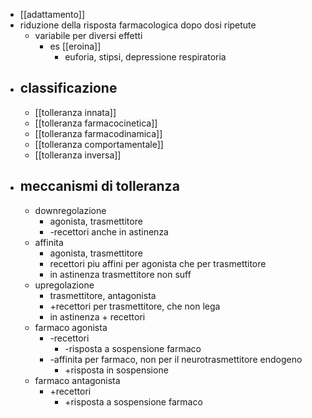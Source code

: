 - [[adattamento]]
- riduzione della risposta farmacologica dopo dosi ripetute
	- variabile per diversi effetti
		- es [[eroina]]
			- euforia, stipsi, depressione respiratoria
- ## classificazione
	- [[tolleranza innata]]
	- [[tolleranza farmacocinetica]]
	- [[tolleranza farmacodinamica]]
	- [[tolleranza  comportamentale]]
	- [[tolleranza inversa]]
- ## meccanismi di tolleranza
	- downregolazione
		- agonista, trasmettitore
		- -recettori anche in astinenza
	- affinita
		- agonista, trasmettitore
		- recettori piu affini per agonista che per trasmettitore
		- in astinenza trasmettitore non suff
	- upregolazione
		- trasmettitore, antagonista
		- +recettori per trasmettitore, che non lega
		- in astinenza + recettori
	- farmaco agonista
		- -recettori
			- -risposta a sospensione farmaco
		- -affinita per farmaco, non per il neurotrasmettitore endogeno
			- +risposta in sospensione
	- farmaco antagonista
		- +recettori
			- +risposta a sospensione farmaco